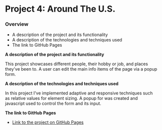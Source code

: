 # Project 4: Around The U.S.
### Overview  
* A description of the project and its functionality  
* A description of the technologies and techniques used  
* The link to GitHub Pages  
  
**A description of the project and its functionality**    
  
This project showcases different people, their hobby or job, and places they've been to.
A user can edit the main info items of the page via a popup form.
  
**A description of the technologies and techniques used**  

In this project I've implemented adaptive and responsive techniques such as relative values for element sizing. A popup for was created and javascript used to control the form and its input.
   
  
  
**The link to GitHub Pages**  
  
* [Link to the project on GitHub Pages](https://benshur.github.io/web_project_4/)
